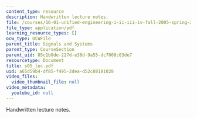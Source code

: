 ```yaml
---
content_type: resource
description: Handwritten lecture notes.
file: /courses/16-01-unified-engineering-i-ii-iii-iv-fall-2005-spring-2006/a65d59b4df85f4952dead52c88181028_s05_lec.pdf
file_type: application/pdf
learning_resource_types: []
ocw_type: OCWFile
parent_title: Signals and Systems
parent_type: CourseSection
parent_uid: 85c1b0de-227d-e38d-9a55-dc7008c03de7
resourcetype: Document
title: s05_lec.pdf
uid: a65d59b4-df85-f495-2dea-d52c88181028
video_files:
  video_thumbnail_file: null
video_metadata:
  youtube_id: null
---
```

Handwritten lecture notes.